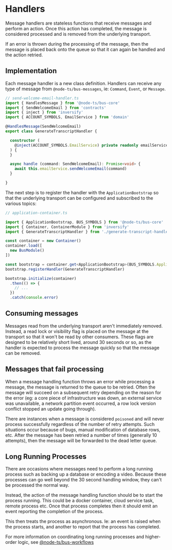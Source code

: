 # Handlers

Message handlers are stateless functions that receive messages and perform an action. Once this action has completed, the message is considered processed and is removed from the underlying transport.

If an error is thrown during the processing of the message, then the message is placed back onto the queue so that it can again be handled and the action retried.

## Implementation

Each message handler is a new class definition. Handlers can receive any type of message from `@node-ts/bus-messages`, ie: `Command`, `Event`, or `Message`. 

```typescript
// send-welcome-email-handler.ts
import { HandlesMessage } from '@node-ts/bus-core'
import { SendWelcomeEmail } from 'contracts'
import { inject } from 'inversify'
import { ACCOUNT_SYMBOLS, EmailService } from 'domain'

@HandlesMessage(SendWelcomeEmail)
export class GenerateTranscriptHandler {

  constructor (
    @inject(ACCOUNT_SYMBOLS.EmailService) private readonly emailService: EmailService
  ) {
  }

  async handle (command: SendWelcomeEmail): Promise<void> {
    await this.emailService.sendWelcomeEmail(command)
  }

}
```

The next step is to register the handler with the `ApplicationBootstrap` so that the underlying transport can be configured and subscribed to the various topics:

```typescript
// application-container.ts

import { ApplicationBootstrap, BUS_SYMBOLS } from '@node-ts/bus-core'
import { Container, ContainerModule } from 'inversify'
import { GenerateTranscriptHandler } from './generate-transcript-handler'

const container = new Container()
container.load([
  new BusModule()
])

const bootstrap = container.get<ApplicationBootstrap>(BUS_SYMBOLS.ApplicationBootstrap)
bootstrap.registerHandler(GenerateTranscriptHandler)

bootstrap.initialize(container)
  .then(() => {
    // ...
  })
  .catch(console.error)
```

## Consuming messages

Messages read from the underlying transport aren't immediately removed. Instead, a read lock or visibility flag is placed on the message at the transport so that it won't be read by other consumers. These flags are designed to be relatively short lived, around 30 seconds or so, as the handler is expected to process the message quickly so that the message can be removed. 

## Messages that fail processing

When a message handling function throws an error while processing a message, the message is returned to the queue to be retried. Often the message will succeed on a subsequent retry depending on the reason for the error (eg: a core piece of infrastructure was down, an external service was unavailable, a network partition event occurred, a row lock version conflict stopped an update going through).

There are instances when a message is considered `poisoned` and will never process successfully regardless of the number of retry attempts. Such situations occur because of bugs, manual modification of database rows, etc. After the message has been retried a number of times (generally 10 attempts), then the message will be forwarded to the dead letter queue. 

## Long Running Processes

There are occasions where messages need to perform a long running process such as backing up a database or encoding a video. Because these processes can go well beyond the 30 second handling window, they can't be processed the normal way.

Instead, the action of the message handling function should be to start the process running. This could be a docker container, cloud service task, remote process etc. Once that process completes then it should emit an event reporting the completion of the process. 

This then treats the process as asynchronous. Ie: an event is raised when the process starts, and another to report that the process has completed.

For more information on coordinating long running processes and higher-order logic, see [@node-ts/bus-workflows](/packages/bus-workflow/)